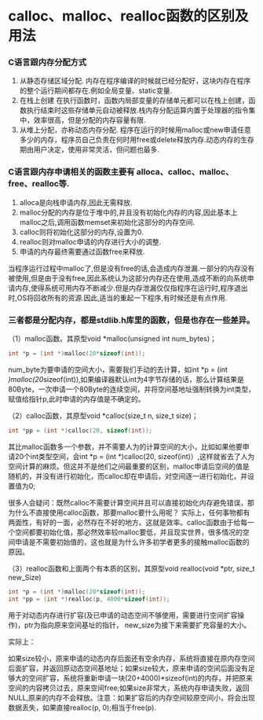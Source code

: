 #  calloc、malloc、realloc函数的区别及用法

### C语言跟内存分配方式
1. 从静态存储区域分配.
内存在程序编译的时候就已经分配好，这块内存在程序的整个运行期间都存在.例如全局变量、static变量.
2. 在栈上创建
在执行函数时，函数内局部变量的存储单元都可以在栈上创建，函数执行结束时这些存储单元自动被释放.栈内存分配运算内置于处理器的指令集中，效率很高，但是分配的内存容量有限.
3. 从堆上分配，亦称动态内存分配.
程序在运行的时候用malloc或new申请任意多少的内存，程序员自己负责在何时用free或delete释放内存.动态内存的生存期由用户决定，使用非常灵活，但问题也最多.

### C语言跟内存申请相关的函数主要有 alloca、calloc、malloc、free、realloc等.
1. alloca是向栈申请内存,因此无需释放.
2. malloc分配的内存是位于堆中的,并且没有初始化内存的内容,因此基本上malloc之后,调用函数memset来初始化这部分的内存空间.
3. calloc则将初始化这部分的内存,设置为0.
4. realloc则对malloc申请的内存进行大小的调整.
5. 申请的内存最终需要通过函数free来释放.

当程序运行过程中malloc了,但是没有free的话,会造成内存泄漏.一部分的内存没有被使用,但是由于没有free,因此系统认为这部分内存还在使用,造成不断的向系统申请内存,使得系统可用内存不断减少.但是内存泄漏仅仅指程序在运行时,程序退出时,OS将回收所有的资源.因此,适当的重起一下程序,有时候还是有点作用.


### 三者都是分配内存，都是stdlib.h库里的函数，但是也存在一些差异。

（1）malloc函数。其原型void *malloc(unsigned int num_bytes)；
```cpp
int *p = (int *)malloc(20*sizeof(int));
```
num_byte为要申请的空间大小，需要我们手动的去计算，如int *p = (int *)malloc(20*sizeof(int)),如果编译器默认int为4字节存储的话，那么计算结果是80Byte，一次申请一个80Byte的连续空间，并将空间基地址强制转换为int类型，赋值给指针p,此时申请的内存值是不确定的。

（2）calloc函数，其原型void *calloc(size_t n, size_t size)；
```cpp
int *pp = (int *)calloc(20, sizeof(int));
```
其比malloc函数多一个参数，并不需要人为的计算空间的大小，比如如果他要申请20个int类型空间，会int *p = (int *)calloc(20, sizeof(int)）,这样就省去了人为空间计算的麻烦。但这并不是他们之间最重要的区别，malloc申请后空间的值是随机的，并没有进行初始化，而calloc却在申请后，对空间逐一进行初始化，并设置值为0;

很多人会疑问：既然calloc不需要计算空间并且可以直接初始化内存避免错误，那为什么不直接使用calloc函数，那要malloc要什么用呢？
实际上，任何事物都有两面性，有好的一面，必然存在不好的地方。这就是效率。calloc函数由于给每一个空间都要初始化值，那必然效率较malloc要低，并且现实世界，很多情况的空间申请是不需要初始值的，这也就是为什么许多初学者更多的接触malloc函数的原因。

（3）realloc函数和上面两个有本质的区别，其原型void realloc(void *ptr, size_t new_Size)
```cpp
int *p = (int *)malloc(20*sizeof(int));
int *pp = (int *)realloc(p, 4000*sizeof(int));
```
用于对动态内存进行扩容(及已申请的动态空间不够使用，需要进行空间扩容操作)，ptr为指向原来空间基址的指针， new_size为接下来需要扩充容量的大小。

实际上：

如果size较小，原来申请的动态内存后面还有空余内存，系统将直接在原内存空间后面扩容，并返回原动态空间基地址；如果size较大，原来申请的空间后面没有足够大的空间扩容，系统将重新申请一块(20+4000)*sizeof(int)的内存，并把原来空间的内容拷贝过去，原来空间free;如果size非常大，系统内存申请失败，返回NULL,原来的内存不会释放。注意：如果扩容后的内存空间较原空间小，将会出现数据丢失，如果直接realloc(p, 0);相当于free(p).